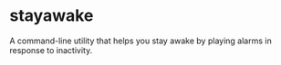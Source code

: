 # stayawake
A command-line utility that helps you stay awake by playing alarms in response to inactivity.
